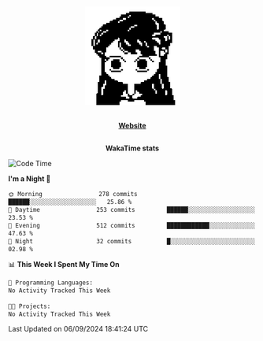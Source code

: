 ##

<p align="center">
  <img src="./person.gif" />
</p>

##

<div align="center">
  <p>
    <strong>
    <a href='https://domm.me'>Website</a>
    </strong>
  </p>
</div>

##

<div align="center">
  <p>
    <strong>
    WakaTime stats
    </strong>
  </p>
</div>

<!--START_SECTION:waka-->
![Code Time](http://img.shields.io/badge/Code%20Time-119%20hrs%2045%20mins-blue)

**I'm a Night 🦉** 

```text
🌞 Morning                278 commits         ██████░░░░░░░░░░░░░░░░░░░   25.86 % 
🌆 Daytime                253 commits         ██████░░░░░░░░░░░░░░░░░░░   23.53 % 
🌃 Evening                512 commits         ████████████░░░░░░░░░░░░░   47.63 % 
🌙 Night                  32 commits          █░░░░░░░░░░░░░░░░░░░░░░░░   02.98 % 
```


📊 **This Week I Spent My Time On** 

```text
💬 Programming Languages: 
No Activity Tracked This Week

🐱‍💻 Projects: 
No Activity Tracked This Week
```


 Last Updated on 06/09/2024 18:41:24 UTC
<!--END_SECTION:waka-->


